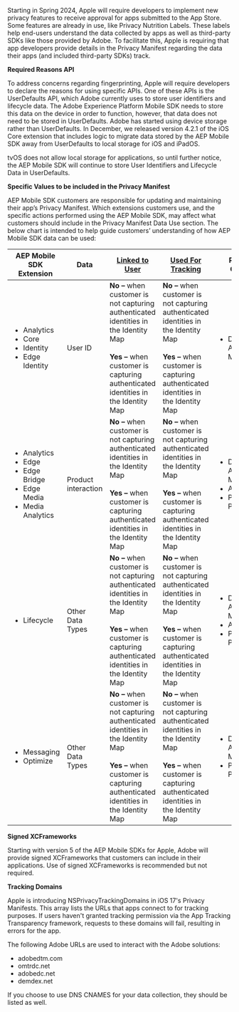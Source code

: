 Starting in Spring 2024, Apple will require developers to implement new privacy features to receive approval for apps submitted to the App Store. Some features are already in use, like Privacy Nutrition Labels. These labels help end-users understand the data collected by apps as well as third-party SDKs like those provided by Adobe. To facilitate this, Apple is requiring that app developers provide details in the Privacy Manifest regarding the data their apps (and included third-party SDKs) track.

**Required Reasons API**

To address concerns regarding fingerprinting, Apple will require developers to declare the reasons for using specific APIs. One of these APIs is the UserDefaults API, which Adobe currently uses to store user identifiers and lifecycle data. The Adobe Experience Platform Mobile SDK needs to store this data on the device in order to function, however, that data does not need to be stored in UserDefaults. Adobe has started using device storage rather than UserDefaults. In December, we released version 4.2.1 of the iOS Core extension that includes logic to migrate data stored by the AEP Mobile SDK away from UserDefaults to local storage for iOS and iPadOS.

<InlineAlert variant="info" slots="text"/>

tvOS does not allow local storage for applications, so until further notice, the AEP Mobile SDK will continue to store User Identifiers and Lifecycle Data in UserDefaults.

**Specific Values to be included in the Privacy Manifest**

AEP Mobile SDK customers are responsible for updating and maintaining their app’s Privacy Manifest. Which extensions customers use, and the specific actions performed using the AEP Mobile SDK, may affect what customers should include in the Privacy Manifest Data Use section. The below chart is intended to help guide customers’ understanding of how AEP Mobile SDK data can be used:

| **AEP Mobile SDK Extension** | **Data** | [**Linked to User**](https://developer.apple.com/app-store/app-privacy-details/#linked-data) | [**Used For Tracking**](https://developer.apple.com/app-store/app-privacy-details/#user-tracking) | **Reason for Collection** |
| --- | --- | --- | --- | --- |
| <ul><li>Analytics</li><li>Core</li><li>Identity</li><li>Edge Identity</li></ul> | User ID | **No –** when customer is not capturing authenticated identities in the Identity Map<br/><br/>**Yes** **–** when customer is capturing authenticated identities in the Identity Map | **No –** when customer is not capturing authenticated identities in the Identity Map</br></br>**Yes** **–** when customer is capturing authenticated identities in the Identity Map | <ul><li>Developer’s Advertising or Marketing</li></ul> |
| <ul><li>Analytics</li><li>Edge</li><li>Edge Bridge</li><li>Edge Media</li><li>Media Analytics</li></ul> | Product interaction | **No –** when customer is not capturing authenticated identities in the Identity Map</br></br>**Yes** **–** when customer is capturing authenticated identities in the Identity Map | **No –** when customer is not capturing authenticated identities in the Identity Map</br></br>**Yes** **–** when customer is capturing authenticated identities in the Identity Map | <ul><li>Developer’s Advertising or Marketing</li><li>Analytics</li><li>Product Personalization</li></ul> |
| <ul><li>Lifecycle</li></ul> | Other Data Types | **No –** when customer is not capturing authenticated identities in the Identity Map</br></br>**Yes** **–** when customer is capturing authenticated identities in the Identity Map | **No –** when customer is not capturing authenticated identities in the Identity Map</br></br>**Yes** **–** when customer is capturing authenticated identities in the Identity Map | <ul><li>Developer’s Advertising or Marketing</li><li>Analytics</li><li>Product Personalization</li></ul> |
| <ul><li>Messaging</li><li>Optimize</li></ul> | Other Data Types | **No –** when customer is not capturing authenticated identities in the Identity Map</br></br>**Yes** **–** when customer is capturing authenticated identities in the Identity Map | **No –** when customer is not capturing authenticated identities in the Identity Map</br></br>**Yes** **–** when customer is capturing authenticated identities in the Identity Map | <ul><li>Developer’s Advertising or Marketing</li><li>Product Personalization</li></ul> |

**Signed XCFrameworks**

Starting with version 5 of the AEP Mobile SDKs for Apple, Adobe will provide signed XCFrameworks that customers can include in their applications. Use of signed XCFrameworks is recommended but not required.

**Tracking Domains**

Apple is introducing NSPrivacyTrackingDomains in iOS 17's Privacy Manifests. This array lists the URLs that apps connect to for tracking purposes. If users haven't granted tracking permission via the App Tracking Transparency framework, requests to these domains will fail, resulting in errors for the app.

The following Adobe URLs are used to interact with the Adobe solutions:

* adobedtm.com
* omtrdc.net
* adobedc.net
* demdex.net

<InlineAlert variant="info" slots="text"/>

If you choose to use DNS CNAMES for your data collection, they should be listed as well.

